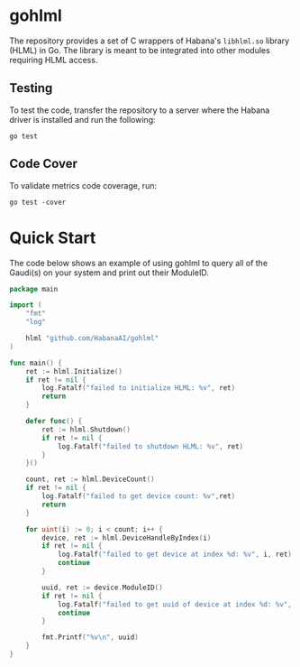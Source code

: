 # gohlml
The repository provides a set of C wrappers of Habana's `libhlml.so` library (HLML) in Go. The library is meant to be integrated into other modules requiring HLML access.

## Testing
To test the code, transfer the repository to a server where the Habana driver is installed and run the following: 
```shell
go test
```

## Code Cover
To validate metrics code coverage, run: 
```shell
go test -cover
```

# Quick Start
The code below shows an example of using gohlml to query all of the Gaudi(s) on your system and print out their ModuleID.

```go
package main

import (
	"fmt"
	"log"

	hlml "github.com/HabanaAI/gohlml"
)

func main() {
	ret := hlml.Initialize()
	if ret != nil {
		log.Fatalf("failed to initialize HLML: %v", ret)
        return
	}

	defer func() {
		ret := hlml.Shutdown()
		if ret != nil {
			log.Fatalf("failed to shutdown HLML: %v", ret)
		}
	}()

	count, ret := hlml.DeviceCount()
	if ret != nil {
		log.Fatalf("failed to get device count: %v",ret)
        return
	}

	for uint(i) := 0; i < count; i++ {
		device, ret := hlml.DeviceHandleByIndex(i)
		if ret != nil {
			log.Fatalf("failed to get device at index %d: %v", i, ret)
            continue
		}

		uuid, ret := device.ModuleID()
		if ret != nil {
			log.Fatalf("failed to get uuid of device at index %d: %v", i, ret)
            continue
		}

		fmt.Printf("%v\n", uuid)
	}
}
```
